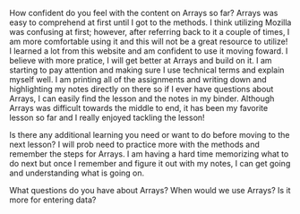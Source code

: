 How confident do you feel with the content on Arrays so far? 
Arrays was easy to comprehend at first until I got to the methods. I think utilizing Mozilla was confusing at first; however, after referring back to it a couple of times, I am more comfortable using it and this will not be a great resource to utilize! I learned a lot from this website and am confident to use it moving foward. I believe with more pratice, I will get better at Arrays and build on it. I am starting to pay attention and making sure I use technical terms and explain myself well. I am printing all of the assignments and writing down and highlighting my notes directly on there so if I ever have questions about Arrays, I can easily find the lesson and the notes in my binder. Although Arrays was difficult towards the middle to end, it has been my favorite lesson so far and I really enjoyed tackling the lesson!

Is there any additional learning you need or want to do before moving to the next lesson?
 I will prob need to practice more with the methods and remember the steps for Arrays. I am having a hard time memorizing what to do next but once I remember and figure it out with my notes, I can get going and understanding what is going on.

What questions do you have about Arrays?
 When would we use Arrays? Is it more for entering data? 